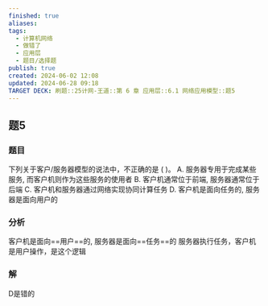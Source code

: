 ```yaml
---
finished: true
aliases: 
tags:
  - 计算机网络
  - 做错了
  - 应用层
  - 题目/选择题
publish: true
created: 2024-06-02 12:08
updated: 2024-06-28 09:18
TARGET DECK: 刷题::25计网-王道::第 6 章 应用层::6.1 网络应用模型::题5
---
```


## 题5
### 题目
下列关于客户/服务器模型的说法中，不正确的是 ( )。
A. 服务器专用于完成某些服务, 而客户机则作为这些服务的使用者
B. 客户机通常位于前端, 服务器通常位于后端
C. 客户机和服务器通过网络实现协同计算任务
D. 客户机是面向任务的, 服务器是面向用户的
### 分析
客户机是面向==用户==的, 服务器是面向==任务==的
服务器执行任务，客户机是用户操作，是这个逻辑
### 解
D是错的 



